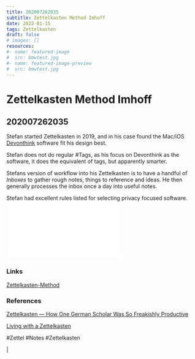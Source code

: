 ```yaml
---
title: 202007262035
subtitle: Zettelkasten Method Imhoff
date: 2022-01-15
tags: Zettelkasten
draft: false
# images: []
resources:
#- name: featured-image
#  src: bmwtest.jpg
#- name: featured-image-preview
#  src: bmwtest.jpg
---
```



# Zettelkasten Method Imhoff
## 202007262035

Stefan started Zettelkasten in 2019, and in his case found the Mac/iOS [Devonthink]() software fit his design best.

Stefan does not do regular #Tags, as his focus on Devonthink as the software, it does the equivalent of tags, but apparently smarter.

Stefans version of workflow into his Zettelkasten is to have a handful of *Inboxes* to gather rough notes, things to reference and ideas. He then generally processes the inbox once a day into useful notes.

Stefan had excellent rules listed for selecting privacy focused software.
![202007262114-Selecting-Software-Privacy](202007262114-Selecting-Software-Privacy.md)


### Links

[Zettelkasten-Method](Zettelkasten-Method.md)

### References

[Zettelkasten — How One German Scholar Was So Freakishly Productive](https://writingcooperative.com/zettelkasten-how-one-german-scholar-was-so-freakishly-productive-997e4e0ca125)

[Living with a Zettelkasten](https://omxi.se/2015-06-21-living-with-a-zettelkasten.html)



#Zettel #Notes #Zettelkasten

| 